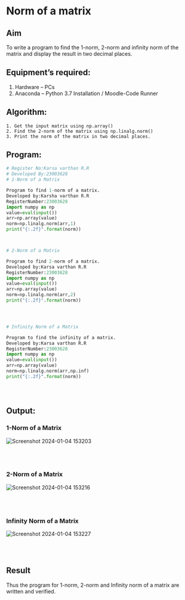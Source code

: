 # Norm of a matrix
## Aim
To write a program to find the 1-norm, 2-norm and infinity norm of the matrix and display the result in two decimal places.
## Equipment’s required:
1.	Hardware – PCs
2.	Anaconda – Python 3.7 Installation / Moodle-Code Runner
## Algorithm:
	1. Get the input matrix using np.array()   
    2. Find the 2-norm of the matrix using np.linalg.norm()
	3. Print the norm of the matrix in two decimal places.
## Program:
```Python
# Register No:Karsa varthan R.R
# Developed By:23003628
# 1-Norm of a Matrix

Program to find 1-norm of a matrix.
Developed by:Karsha varthan R.R
RegisterNumber:23003628
import numpy as np
value=eval(input())
arr=np.array(value)
norm=np.linalg.norm(arr,1)
print("{:.2f}".format(norm))



# 2-Norm of a Matrix

Program to find 2-norm of a matrix.
Developed by:Karsa varthan R.R
RegisterNumber:23003628
import numpy as np
value=eval(input())
arr=np.array(value)
norm=np.linalg.norm(arr,2)
print("{:.2f}".format(norm))




# Infinity Norm of a Matrix

Program to find the infinity of a matrix.
Developed by:Karsa varthan R.R
RegisterNumber:23003628
import numpy as np
value=eval(input())
arr=np.array(value)
norm=np.linalg.norm(arr,np.inf)
print("{:.2f}".format(norm))





```
## Output:
### 1-Norm of a Matrix
![Screenshot 2024-01-04 153203](https://github.com/Karsavarthan/Norm-of-a-matrix/assets/139841970/d612daf4-f15c-4896-bca7-934cd272b907)

<br>
<br>

### 2-Norm of a Matrix
![Screenshot 2024-01-04 153216](https://github.com/Karsavarthan/Norm-of-a-matrix/assets/139841970/966d2409-c937-4f38-b1bb-15925a808431)

<br>
<br>

### Infinity Norm of a Matrix
![Screenshot 2024-01-04 153227](https://github.com/Karsavarthan/Norm-of-a-matrix/assets/139841970/c04b99a6-40e0-4de6-95bc-3bf13be48c0c)

<br>
<br>

## Result
Thus the program for 1-norm, 2-norm and Infinity norm of a matrix are written and verified.

